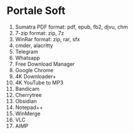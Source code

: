 # Portale Soft
1. Sumatra PDF 
	format: pdf, epub, fb2, djvu, chm
2. 7-zip
	format: zip, 7z
3. WinRar
	format: zip, rar, sfx
4. cmder, alacritty
5. Telegram
6. Whatsapp
7. Free Download Manager
8. Google Chrome
9. 4K Downloader+
10. 4K YouTube to MP3
11. Bandicam
12. Cherrytree
13. Obsidian
14. Notepad++
15. WinMerge
15. VLC
16. AIMP
